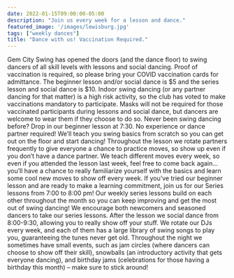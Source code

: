 ```yaml
---
date: 2022-01-15T09:00:00-05:00
description: "Join us every week for a lesson and dance."
featured_image: '/images/lewisburg.jpg'
tags: ["weekly dances"]
title: "Dance with us! Vaccination Required."
---
```

Gem City Swing has opened the doors (and the dance floor) to swing dancers of all skill levels with lessons and social dancing. Proof of vaccination is required, so please bring your COVID vaccination cards for admittance. The beginner lesson and/or social dance is $5 and the series lesson and social dance is $10.
Indoor swing dancing (or any partner dancing for that matter) is a high risk activity, so the club has voted to make vaccinations mandatory to participate. Masks will not be required for those vaccinated participants during lessons and social dance, but dancers are welcome to wear them if they choose to do so.
Never been swing dancing before? Drop in our beginner lesson at 7:30. No experience or dance partner required! We’ll teach you swing basics from scratch so you can get out on the floor and start dancing! Throughout the lesson we rotate partners frequently to give everyone a chance to practice moves, so show up even if you don’t have a dance partner. We teach different moves every week, so even if you attended the lesson last week, feel free to come back again…you’ll have a chance to really familiarize yourself with the basics and learn some cool new moves to show off every week.
If you’ve tried our beginner lesson and are ready to make a learning commitment, join us for our Series lessons from 7:00 to 8:00 pm! Our weekly series lessons build on each other throughout the month so you can keep improving and get the most out of swing dancing! We encourage both newcomers and seasoned dancers to take our series lessons.
After the lesson we social dance from 8:00-9:30, allowing you to really show off your stuff. We rotate our DJs every week, and each of them has a large library of swing songs to play you, guaranteeing the tunes never get old. Throughout the night we sometimes have small events, such as jam circles (where dancers can choose to show off their skill), snowballs (an introductory activity that gets everyone dancing), and birthday jams (celebrations for those having a birthday this month) – make sure to stick around!
